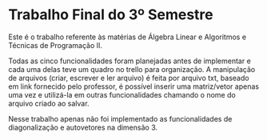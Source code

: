 # Trabalho Final do 3º Semestre

Este é o trabalho referente às matérias de Álgebra Linear e Algoritmos e Técnicas de Programação II.

Todas as cinco funcionalidades foram planejadas antes de implementar e cada uma delas teve um quadro no trello para organização. 
A manipulação de arquivos (criar, escrever e ler arquivo) é feita por arquivo txt, baseado em link fornecido pelo professor, é possível inserir uma matriz/vetor apenas uma vez e utilizá-la em outras funcionalidades chamando o nome do arquivo criado ao salvar.

Nesse trabalho apenas não foi implementado as funcionalidades de diagonalização e autovetores na dimensão 3.
